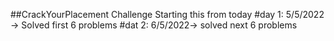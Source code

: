 ##CrackYourPlacement Challenge
Starting this from today
#day 1:
5/5/2022 -> Solved first 6 problems
#dat 2:
6/5/2022-> solved next 6 problems
